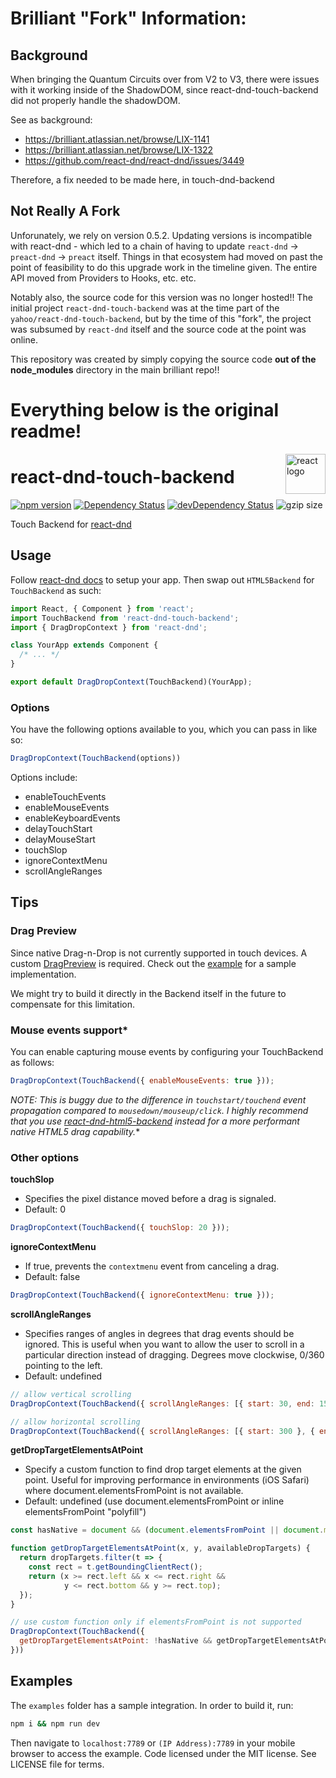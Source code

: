 # Brilliant "Fork" Information:

## Background

When bringing the Quantum Circuits over from V2 to V3, there were issues with it working inside of the ShadowDOM, since react-dnd-touch-backend did not properly handle the shadowDOM.

See as background:

- https://brilliant.atlassian.net/browse/LIX-1141
- https://brilliant.atlassian.net/browse/LIX-1322
- https://github.com/react-dnd/react-dnd/issues/3449

Therefore, a fix needed to be made here, in touch-dnd-backend


## Not Really A Fork

Unforunately, we rely on version 0.5.2. Updating versions is incompatible with react-dnd - which led to a chain of having to update `react-dnd` -> `preact-dnd` -> `preact` itself. Things in that ecosystem had moved on past the point of feasibility to do this upgrade work in the timeline given. The entire API moved from Providers to Hooks, etc. etc.


Notably also, the source code for this version was no longer hosted!! The initial project `react-dnd-touch-backend` was at the time part of the `yahoo/react-dnd-touch-backend`, but by the time of this "fork", the project was subsumed by `react-dnd` itself and the source code at the point was online.

This repository was created by simply copying the source code __out of the node_modules__ directory in the main brilliant repo!!





# Everything below is the original readme!

<img src="https://avatars2.githubusercontent.com/u/6412038?v=3&s=200" alt="react logo" title="react" align="right" width="64" height="64" />

# react-dnd-touch-backend

[![npm version](https://badge.fury.io/js/react-dnd-touch-backend.svg)](http://badge.fury.io/js/react-dnd-touch-backend)
[![Dependency Status](https://david-dm.org/yahoo/react-dnd-touch-backend.svg)](https://david-dm.org/yahoo/react-dnd-touch-backend)
[![devDependency Status](https://david-dm.org/yahoo/react-dnd-touch-backend/dev-status.svg)](https://david-dm.org/yahoo/react-dnd-touch-backend#info=devDependencies)
![gzip size](http://img.badgesize.io/https://npmcdn.com/react-dnd-touch-backend?compression=gzip)

Touch Backend for [react-dnd](https://github.com/gaearon/react-dnd)

## Usage
Follow [react-dnd docs](http://gaearon.github.io/react-dnd/) to setup your app. Then swap out `HTML5Backend` for `TouchBackend` as such:

```js
import React, { Component } from 'react';
import TouchBackend from 'react-dnd-touch-backend';
import { DragDropContext } from 'react-dnd';

class YourApp extends Component {
  /* ... */
}

export default DragDropContext(TouchBackend)(YourApp);
```

### Options

You have the following options available to you, which you can pass in like so:

```js
DragDropContext(TouchBackend(options))
```

Options include:

- enableTouchEvents
- enableMouseEvents
- enableKeyboardEvents
- delayTouchStart
- delayMouseStart
- touchSlop
- ignoreContextMenu
- scrollAngleRanges

## Tips
### Drag Preview
Since native Drag-n-Drop is not currently supported in touch devices. A custom [DragPreview](https://gaearon.github.io/react-dnd/docs-drag-layer.html) is required. Check out the [example](https://github.com/yahoo/react-dnd-touch-backend/blob/master/examples/js/ItemPreview.jsx) for a sample implementation.

We might try to build it directly in the Backend itself in the future to compensate for this limitation.

### Mouse events support*
You can enable capturing mouse events by configuring your TouchBackend as follows:
```js
DragDropContext(TouchBackend({ enableMouseEvents: true }));
```
**NOTE*: This is buggy due to the difference in `touchstart/touchend` event propagation compared to `mousedown/mouseup/click`. I highly recommend that you use [react-dnd-html5-backend](https://github.com/gaearon/react-dnd-html5-backend) instead for a more performant native HTML5 drag capability.**

### Other options
**touchSlop**

* Specifies the pixel distance moved before a drag is signaled.
* Default: 0
```js
DragDropContext(TouchBackend({ touchSlop: 20 }));
```
**ignoreContextMenu**

* If true, prevents the `contextmenu` event from canceling a drag.
* Default: false
```js
DragDropContext(TouchBackend({ ignoreContextMenu: true }));
```

**scrollAngleRanges**

* Specifies ranges of angles in degrees that drag events should be ignored. This is useful when you want to allow the 
user to scroll in a particular direction instead of dragging. Degrees move clockwise, 0/360 pointing to the 
left. 
* Default: undefined
```js
// allow vertical scrolling
DragDropContext(TouchBackend({ scrollAngleRanges: [{ start: 30, end: 150 }, { start: 210, end: 330 }] }));

// allow horizontal scrolling
DragDropContext(TouchBackend({ scrollAngleRanges: [{ start: 300 }, { end: 60 }, { start: 120, end: 240 }] }));
```

**getDropTargetElementsAtPoint**
* Specify a custom function to find drop target elements at the given point.  Useful for improving performance in environments (iOS Safari) where document.elementsFromPoint is not available.
* Default: undefined (use document.elementsFromPoint or inline elementsFromPoint "polyfill")
```js
const hasNative = document && (document.elementsFromPoint || document.msElementsFromPoint);

function getDropTargetElementsAtPoint(x, y, availableDropTargets) {
  return dropTargets.filter(t => {
    const rect = t.getBoundingClientRect();
    return (x >= rect.left && x <= rect.right && 
            y <= rect.bottom && y >= rect.top);
  });
}

// use custom function only if elementsFromPoint is not supported 
DragDropContext(TouchBackend({
  getDropTargetElementsAtPoint: !hasNative && getDropTargetElementsAtPoint,
}))
```

## Examples
The `examples` folder has a sample integration. In order to build it, run:
```bash
npm i && npm run dev
```
Then navigate to `localhost:7789` or `(IP Address):7789` in your mobile browser to access the example.
Code licensed under the MIT license. See LICENSE file for terms.
